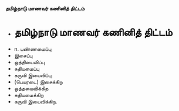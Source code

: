 **தமிழ்நாடு மாணவர் கணினித் திட்டம்**
- # தமிழ்நாடு மாணவர் கணினித் திட்டம்
- n. பண்ணமைப்பு
- இசைப்பு
- ஒத்தியைவிப்பு
- சுதியமைப்பு
- கருவி இயைவிப்பு
- (பெயரடை) இசைக்கிற
- ஒத்தயைவிக்கிற
- சுதியமைக்கிற
- கருவி இயைவிக்கிற.

